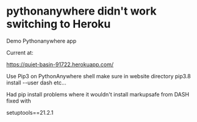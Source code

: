 # pythonanywhere didn't work switching to Heroku
Demo Pythonanywhere app

Current at:

https://quiet-basin-91722.herokuapp.com/

Use Pip3 on PythonAnywhere shell make sure in website directory
pip3.8 install --user dash
etc...

Had pip install problems where it wouldn't install markupsafe from DASH
fixed with

setuptools==21.2.1

